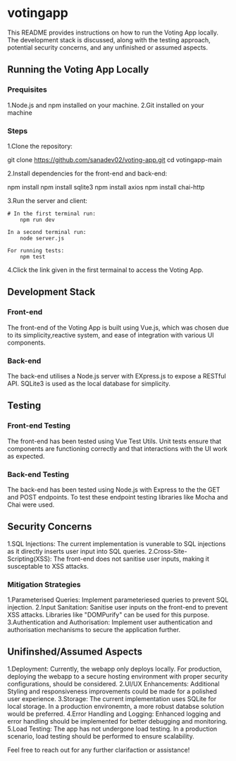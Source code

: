 # votingapp

This README provides instructions on how to run the Voting App locally. The development stack is discussed, along with the testing approach, potential security concerns, and any unfinished or assumed aspects.


## Running the Voting App Locally 
### Prequisites

1.Node.js and npm installed on your machine.
2.Git installed on your machine

### Steps

1.Clone the repository:

git clone https://github.com/sanadev02/voting-app.git
cd votingapp-main

2.Install dependencies for the front-end and back-end:

npm install
npm install sqlite3
npm install axios
npm install chai-http


3.Run the server and client:

    # In the first terminal run:
        npm run dev

    In a second terminal run:
        node server.js
    
    For running tests:
        npm test

4.Click the link given in the first termainal to access the Voting App.

## Development Stack
### Front-end
The front-end of the Voting App is built using Vue.js, which was chosen due to its simplicity,reactive system, and ease of integration with various UI components.

### Back-end
The back-end utilises a Node.js server with EXpress.js to expose a RESTful API. SQLite3 is used as the local database for simplicity.

## Testing
### Front-end Testing
The front-end has been tested using Vue Test Utils. Unit tests ensure that components are functioning correctly and that interactions with the UI work as expected.

### Back-end Testing
The back-end has been tested using Node.js with Express to the the GET and POST endpoints. To test these endpoint testing libraries like Mocha and Chai were used.

## Security Concerns
1.SQL Injections: The current implementation is vunerable to SQL injections as it directly inserts user input into SQL queries.
2.Cross-Site-Scripting(XSS): The front-end does not sanitise user inputs, making it susceptable to XSS attacks.

### Mitigation Strategies
1.Parameterised Queries: Implement parameteriesed queries to prevent SQL injection. 
2.Input Sanitation: Sanitise user inputs on the front-end to prevent XSS attacks. Libraries like "DOMPurify" can be used for this purpose.
3.Authentication and Authorisation: Implement user authentication and authorisation mechanisms to secure the application further.

## Unifinshed/Assumed Aspects
1.Deployment: Currently, the webapp only deploys locally. For production, deploying the webapp to a secure hosting environment with proper security configurations, should be considered.
2.UI/UX Enhancements: Additional Styling and responsiveness improvements could be made for a polished user experience.
3.Storage: The current implementation uses SQLite for local storage. In a production environemtn, a more robust databse solution would be preferred.
4.Error Handling and Logging: Enhanced logging and error handling should be implemented for better debugging and monitoring.
5.Load Testing: The app has not undergone load testing. In a production scenario, load testing should be performed to ensure scalability.

Feel free to reach out for any further clarifaction or assistance!